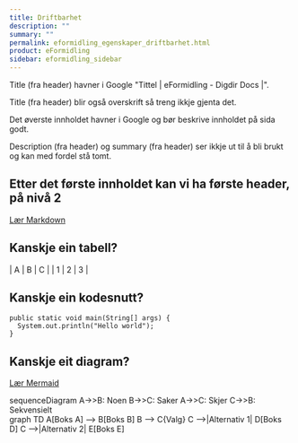 ```yaml
---
title: Driftbarhet
description: ""
summary: ""
permalink: eformidling_egenskaper_driftbarhet.html
product: eFormidling
sidebar: eformidling_sidebar
---
```


Title (fra header) havner i Google "Tittel \| eFormidling - Digdir Docs \|".

Title (fra header) blir også overskrift så treng ikkje gjenta det.

Det øverste innholdet havner i Google og bør beskrive innholdet på sida godt.

Description (fra header) og summary (fra header) ser ikkje ut til å bli brukt og kan med fordel stå tomt.

## Etter det første innholdet kan vi ha første header, på nivå 2

[Lær Markdown](https://www.markdownguide.org/cheat-sheet/)

## Kanskje ein tabell?

| A | B | C |
| 1 | 2 | 3 |

## Kanskje ein kodesnutt?

```
public static void main(String[] args) {
  System.out.println("Hello world");
}
```

## Kanskje eit diagram?

[Lær Mermaid](https://mermaid-js.github.io/mermaid/#/)

<div class="mermaid">
sequenceDiagram
A->>B: Noen
B->>C: Saker
A->>C: Skjer
C->>B: Sekvensielt
</div>

<div class="mermaid">
graph TD
    A[Boks A] --> B[Boks B]
    B --> C{Valg}
    C -->|Alternativ 1| D[Boks D]
    C -->|Alternativ 2| E[Boks E]
</div>

